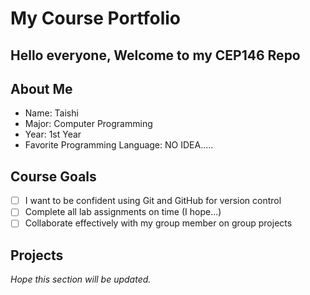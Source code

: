# My Course Portfolio

## Hello everyone, Welcome to my CEP146 Repo 

## About Me
- Name: Taishi
- Major: Computer Programming
- Year: 1st Year
- Favorite Programming Language: NO IDEA.....

## Course Goals
- [ ] I want to be confident using Git and GitHub for version control
- [ ] Complete all lab assignments on time (I hope...)
- [ ] Collaborate effectively with my group member on group projects
      
## Projects
*Hope this section will be updated.*

